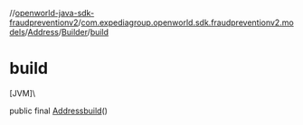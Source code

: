 //[openworld-java-sdk-fraudpreventionv2](../../../../index.md)/[com.expediagroup.openworld.sdk.fraudpreventionv2.models](../../index.md)/[Address](../index.md)/[Builder](index.md)/[build](build.md)

# build

[JVM]\

public final [Address](../index.md)[build](build.md)()
